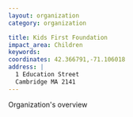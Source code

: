 ```yaml
---
layout: organization
category: organization

title: Kids First Foundation
impact_area: Children
keywords: 
coordinates: 42.366791,-71.106018
address: |
  1 Education Street
  Cambridge MA 2141
---
```

Organization's overview
